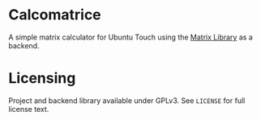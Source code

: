 # Calcomatrice

A simple matrix calculator for Ubuntu Touch using the [Matrix Library](https://github.com/Arc676/Matrix-Library) as a backend.

# Licensing

Project and backend library available under GPLv3. See `LICENSE` for full license text.
